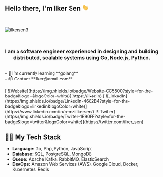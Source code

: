 <h2> Hello there, I'm Ilker Sen <img src="https://raw.githubusercontent.com/ABSphreak/ABSphreak/master/gifs/Hi.gif" height="20px"></h2>
<br>
<p align="left"> <img src="https://komarev.com/ghpvc/?username=ilkersen3&label=Profile%20views&color=0e75b6&style=flat" alt="ilkersen3" /> </p>
<br>
<h3 align="center">I am a software engineer experienced in designing and building distributed, scalable systems using Go, Node.js, Python. </h3>
<br>
- 🌱 I’m currently learning **golang**
<br>
- 📫 Contact **ilker@email.com**
<br><br>
[
![Website](https://img.shields.io/badge/Website-CC5500?style=for-the-badge&logo=&logoColor=white)](https://ilker.in) [ ![LinkedIn](https://img.shields.io/badge/LinkedIn-4682B4?style=for-the-badge&logo=linkedin&logoColor=white)](https://www.linkedin.com/in/remziilkersen/) [![Twitter](https://img.shields.io/badge/Twitter-1E90FF?style=for-the-badge&logo=twitter&logoColor=white)](https://twitter.com/ilker_sen)

## 👨‍💻 My Tech Stack

-  **Language:**  Go, Php, Python, JavaScript
-  **Database:** SQL, PostgreSQL, MongoDB
-  **Queue:**  Apache Kafka, RabbitMQ, ElasticSearch
-  **DevOps:**  Amazon Web Services (AWS), Google Cloud, Docker, Kubernetes, Redis
